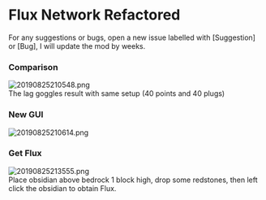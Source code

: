 # Flux Network Refactored

For any suggestions or bugs, open a new issue labelled with [Suggestion] or [Bug], I will update the mod by weeks.

### Comparison
![20190825210548.png](https://i.loli.net/2019/08/25/3KGnWsAXlUmdE1Y.png)  
The lag goggles result with same setup (40 points and 40 plugs)
### New GUI
![20190825210614.png](https://i.loli.net/2019/08/25/89Z3XLdzUveRghr.png)
### Get Flux
![20190825213555.png](https://i.loli.net/2019/08/25/xhVraPnkAJoQ7fu.png)  
Place obsidian above bedrock 1 block high, drop some redstones, then left click the obsidian to obtain Flux.
